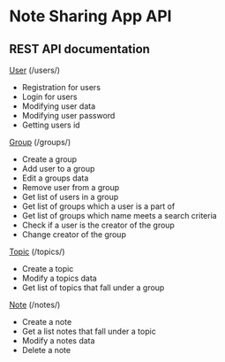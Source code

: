 # Note Sharing App API

## REST API documentation

[User](src/docs/user-api.md) (/users/)

-   Registration for users
-   Login for users
-   Modifying user data
-   Modifying user password
-   Getting users id

[Group](src/docs/group-api.md) (/groups/)

-   Create a group
-   Add user to a group
-   Edit a groups data
-   Remove user from a group
-   Get list of users in a group
-   Get list of groups which a user is a part of
-   Get list of groups which name meets a search criteria
-   Check if a user is the creator of the group
-   Change creator of the group

[Topic](src/docs/topic-api.md) (/topics/)

-   Create a topic
-   Modify a topics data
-   Get list of topics that fall under a group

[Note](src/docs/note-api.md) (/notes/)

-   Create a note
-   Get a list notes that fall under a topic
-   Modify a notes data
-   Delete a note
